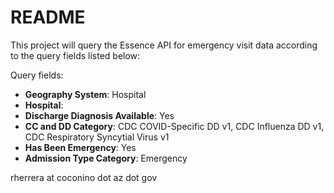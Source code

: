 # README 

This project will query the Essence API for emergency visit data according to the query fields listed below: 

Query fields:

- **Geography System**: Hospital
- **Hospital**: 
- **Discharge Diagnosis Available**: Yes 
- **CC and DD Category**: CDC COVID-Specific DD v1, CDC Influenza DD v1, CDC Respiratory Syncytial Virus v1
- **Has Been Emergency**: Yes 
- **Admission Type Category**: Emergency 


rherrera at coconino dot az dot gov 
